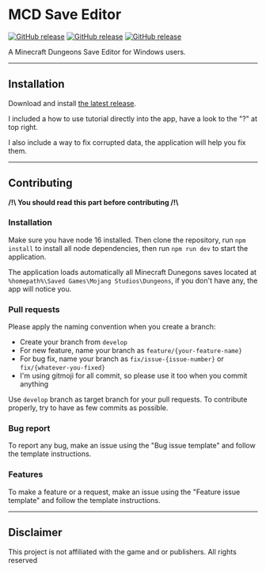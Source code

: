 # MCD Save Editor

[![GitHub release](https://img.shields.io/badge/Version-1.5.0-blue)](https://github.com/MatthieuLepers/mcd-save-editor/releases/latest)
[![GitHub release](https://img.shields.io/badge/Game%20version-1.17.0.0-blue)](#) [![GitHub release](https://img.shields.io/badge/License-GNU%20GPLv3-blue)](https://www.gnu.org/licenses/gpl-3.0.en.html)

A Minecraft Dungeons Save Editor for Windows users.

---

## Installation

Download and install [the latest release](https://github.com/MatthieuLepers/mcd-save-editor/releases/download/v1.5.0/MCD.Save.Editor.v1.5.0.exe).

I included a how to use tutorial directly into the app, have a look to the "?" at top right.

I also include a way to fix corrupted data, the application will help you fix them.

---

## Contributing
**/!\ You should read this part before contributing /!\\**

### Installation
Make sure you have node 16 installed. Then clone the repository, run `npm install` to install all node dependencies, then run `npm run dev` to start the application.

The application loads automatically all Minecraft Dunegons saves located at `%homepath%\Saved Games\Mojang Studios\Dungeons`, if you don't have any, the app will notice you.

### Pull requests
Please apply the naming convention when you create a branch:
- Create your branch from `develop`
- For new feature, name your branch as `feature/{your-feature-name}`
- For bug fix, name your branch as `fix/issue-{issue-number}` or `fix/{whatever-you-fixed}`
- I'm using gitmoji for all commit, so please use it too when you commit anything

Use `develop` branch as target branch for your pull requests. To contribute properly, try to have as few commits as possible.

### Bug report
To report any bug, make an issue using the "Bug issue template" and follow the template instructions.

### Features
To make a feature or a request, make an issue using the "Feature issue template" and follow the template instructions.

---

## Disclaimer
This project is not affiliated with the game and or publishers. All rights reserved

